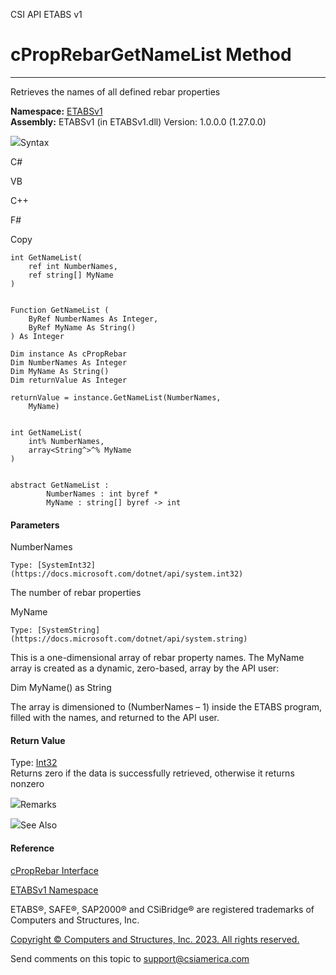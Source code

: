 ﻿

CSI API ETABS v1

# cPropRebarGetNameList Method  
  
---  
  
Retrieves the names of all defined rebar properties

**Namespace:** [ETABSv1](2780f1b8-2033-5289-2298-1cdb2a7508d9.htm)  
**Assembly:** ETABSv1 (in ETABSv1.dll) Version: 1.0.0.0 (1.27.0.0)

![](../icons/SectionExpanded.png)Syntax

C#

VB

C++

F#

Copy

    
    
    int GetNameList(
    	ref int NumberNames,
    	ref string[] MyName
    )
    
    
    Function GetNameList ( 
    	ByRef NumberNames As Integer,
    	ByRef MyName As String()
    ) As Integer
    
    Dim instance As cPropRebar
    Dim NumberNames As Integer
    Dim MyName As String()
    Dim returnValue As Integer
    
    returnValue = instance.GetNameList(NumberNames, 
    	MyName)
    
    
    int GetNameList(
    	int% NumberNames, 
    	array<String^>^% MyName
    )
    
    
    abstract GetNameList : 
            NumberNames : int byref * 
            MyName : string[] byref -> int 
    

#### Parameters

NumberNames

    Type: [SystemInt32](https://docs.microsoft.com/dotnet/api/system.int32)  
The number of rebar properties

MyName

    Type: [SystemString](https://docs.microsoft.com/dotnet/api/system.string)  
This is a one-dimensional array of rebar property names. The MyName array is
created as a dynamic, zero-based, array by the API user:

Dim MyName() as String

The array is dimensioned to (NumberNames – 1) inside the ETABS program, filled
with the names, and returned to the API user.

#### Return Value

Type: [Int32](https://docs.microsoft.com/dotnet/api/system.int32)  
Returns zero if the data is successfully retrieved, otherwise it returns
nonzero

![](../icons/SectionExpanded.png)Remarks

![](../icons/SectionExpanded.png)See Also

#### Reference

[cPropRebar Interface](47c53370-e93f-bb32-ca2b-5e99e90862c4.htm)

[ETABSv1 Namespace](2780f1b8-2033-5289-2298-1cdb2a7508d9.htm)

ETABS®, SAFE®, SAP2000® and CSiBridge® are registered trademarks of Computers
and Structures, Inc.  

[Copyright © Computers and Structures, Inc. 2023. All rights
reserved.](http://www.csiamerica.com)

Send comments on this topic to
[support@csiamerica.com](mailto:support%40csiamerica.com?Subject=CSI%20API%20ETABS%20v1)

